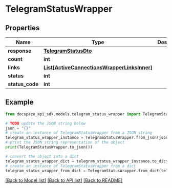 # TelegramStatusWrapper

## Properties

Name | Type | Description | Notes
------------ | ------------- | ------------- | -------------
**response** | [**TelegramStatusDto**](TelegramStatusDto.md) |  | [optional] 
**count** | **int** |  | [optional] 
**links** | [**List[ActiveConnectionsWrapperLinksInner]**](ActiveConnectionsWrapperLinksInner.md) |  | [optional] 
**status** | **int** |  | [optional] 
**status_code** | **int** |  | [optional] 

## Example

```python
from docspace_api_sdk.models.telegram_status_wrapper import TelegramStatusWrapper

# TODO update the JSON string below
json = "{}"
# create an instance of TelegramStatusWrapper from a JSON string
telegram_status_wrapper_instance = TelegramStatusWrapper.from_json(json)
# print the JSON string representation of the object
print(TelegramStatusWrapper.to_json())

# convert the object into a dict
telegram_status_wrapper_dict = telegram_status_wrapper_instance.to_dict()
# create an instance of TelegramStatusWrapper from a dict
telegram_status_wrapper_from_dict = TelegramStatusWrapper.from_dict(telegram_status_wrapper_dict)
```
[[Back to Model list]](../README.md#documentation-for-models) [[Back to API list]](../README.md#documentation-for-api-endpoints) [[Back to README]](../README.md)


